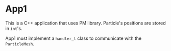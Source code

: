 App1
===

This is a C++ application that uses PM library.
Particle's positions are stored in `int`'s.

App1 must implement a `handler_t` class to communicate with the `ParticleMesh`.
